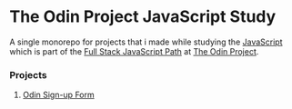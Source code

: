 # The Odin Project JavaScript Study

A single monorepo for projects that i made while studying the [JavaScript](https://www.theodinproject.com/paths/full-stack-javascript/courses/javascript/) which is part of the [Full Stack JavaScript Path](https://www.theodinproject.com/paths/full-stack-javascript/) at [The Odin Project](https://www.theodinproject.com/).

### Projects

1. [Odin Sign-up Form](https://hussein-m-kandil.github.io/top-javascript/odin-library/index.html)
